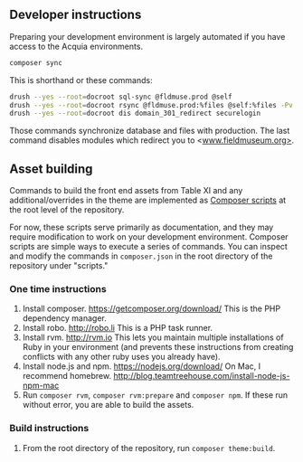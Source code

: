 ## Developer instructions

Preparing your development environment is largely automated if you have access to the
Acquia environments.

```bash
composer sync
```

This is shorthand or these commands:

```bash
drush --yes --root=docroot sql-sync @fldmuse.prod @self
drush --yes --root=docroot rsync @fldmuse.prod:%files @self:%files -Pv
drush --yes --root=docroot dis domain_301_redirect securelogin
```

Those commands synchronize database and files with production. The last command disables
modules which redirect you to <www.fieldmuseum.org>.

## Asset building

Commands to build the front end assets from Table XI and any additional/overrides in the
theme are implemented as [Composer scripts](https://getcomposer.org/doc/articles/scripts.md)
at the root level of the repository.

For now, these scripts serve primarily as documentation, and they may require modification
to work on your development environment. Composer scripts are simple ways to execute a
series of commands. You can inspect and modify the commands in `composer.json` in the root
directory of the repository under "scripts."

### One time instructions

1. Install composer. <https://getcomposer.org/download/> This is the PHP dependency
   manager.
1. Install robo. <http://robo.li> This is a PHP task runner.
2. Install rvm. <http://rvm.io> This lets you maintain multiple installations of Ruby
   in your environment (and prevents these instructions from creating conflicts with
   any other ruby uses you already have).
3. Install node.js and npm. <https://nodejs.org/download/> On Mac, I recommend homebrew.
   <http://blog.teamtreehouse.com/install-node-js-npm-mac>
4. Run `composer rvm`, `composer rvm:prepare` and `composer npm`. If these run
   without error, you are able to build the assets.

### Build instructions

1. From the root directory of the repository, run `composer theme:build`.
